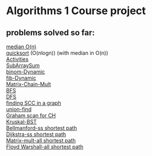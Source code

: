 # Algorithms 1 Course project

## problems solved so far:
[median O(n)]()</br>
[quicksort](https://github.com/Yannnyan/Algor1/blob/main/src/Median.java#:~:text=static%20void-,quick_sort_better,-(int%5B%5D%20array%2C%20int)) (O(nlogn)) (with median in O(n))</br>
[Activities](https://github.com/Yannnyan/Algor1/blob/main/src/GreedyAlgor/Activities_Problem.java#:~:text=public%20class-,Activities_Problem,-%7B)</br>
[SubArraySum]()</br>
[binom-Dynamic]()</br>
[fib-Dynamic]()</br>
[Matrix-Chain-Mult]()</br>
[BFS]()</br>
[DFS]()</br>
[finding SCC in a graph]()</br>
[union-find]()</br>
[Graham scan for CH]()</br>
[Kruskal-BST]()</br>
[Bellmanford-ss shortest path]()</br>
[Dijkstra-ss shortest path]()</br>
[Matrix-mult-all shortest path]()</br>
[Floyd Warshall-all shortest path]()</br>






